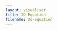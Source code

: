 ```yaml
---
layout: visualiser
title: 2D Equation
filename: 2d-equation
---
```


<canvas id="mainCanvas" width="255" height="255"> </canvas>
<canvas id="duplicatedCanvas" width="255" height="255"> </canvas>